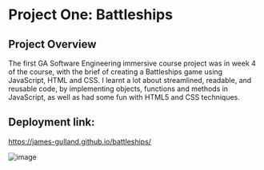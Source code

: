 <h1>Project One: Battleships</h1>
<h2>Project Overview</h2>

The first GA Software Engineering immersive course project was in week 4 of the course, with the brief of creating a Battleships game using JavaScript, HTML and CSS.  I learnt a lot about streamlined, readable, and reusable code, by implementing objects, functions and methods in JavaScript, as well as had some fun with HTML5 and CSS techniques. 

<h2>Deployment link:</h2>

https://james-gulland.github.io/battleships/ 

![image](https://res.cloudinary.com/drrscrxod/image/upload/v1683625881/battleships_ip8hbl.png)
